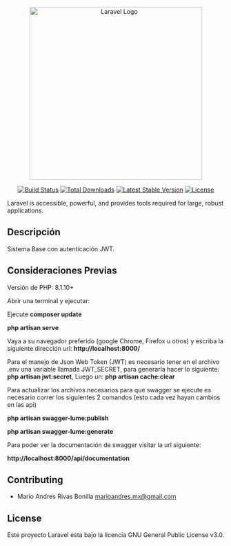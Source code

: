<p align="center"><a href="https://laravel.com" target="_blank"><img src="https://raw.githubusercontent.com/laravel/art/master/logo-lockup/5%20SVG/2%20CMYK/1%20Full%20Color/laravel-logolockup-cmyk-red.svg" width="400" alt="Laravel Logo"></a></p>

<p align="center">
<a href="https://github.com/laravel/framework/actions"><img src="https://github.com/laravel/framework/workflows/tests/badge.svg" alt="Build Status"></a>
<a href="https://packagist.org/packages/laravel/framework"><img src="https://img.shields.io/packagist/dt/laravel/framework" alt="Total Downloads"></a>
<a href="https://packagist.org/packages/laravel/framework"><img src="https://img.shields.io/packagist/v/laravel/framework" alt="Latest Stable Version"></a>
<a href="https://packagist.org/packages/laravel/framework"><img src="https://img.shields.io/packagist/l/laravel/framework" alt="License"></a>
</p>


Laravel is accessible, powerful, and provides tools required for large, robust applications.

## Descripción
Sistema Base con autenticación JWT.

## Consideraciones Previas

Versión de PHP: 8.1.10+

Abrir una terminal y ejecutar:

Ejecute **composer update**

**php artisan serve** 

Vaya a su navegador preferido (google Chrome, Firefox u otros) y escriba la siguiente dirección url:
**http://localhost:8000/**

Para el manejo de Json Web Token (JWT) es necesario tener en el archivo .env una variable llamada JWT_SECRET, para generarla hacer lo siguiente:
**php artisan jwt:secret**, 
Luego un:
**php artisan cache:clear**

Para actualizar los archivos necesarios para que swagger se ejecute es necesario correr los siguientes 2 comandos (esto cada vez hayan cambios en las api)

**php artisan swagger-lume:publish**

**php artisan swagger-lume:generate**

Para poder ver la documentación de swagger visitar la url siguiente:

**http://localhost:8000/api/documentation**


## Contributing

* Mario Andres Rivas Bonilla <marioandres.mx@gmail.com>


## License

Este proyecto Laravel esta bajo la licencia GNU General Public License v3.0.
